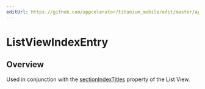 ```yaml
---
editUrl: https://github.com/appcelerator/titanium_mobile/edit/master/apidoc/Titanium/UI/ListView.yml
---
```

# ListViewIndexEntry

<TypeHeader/>

## Overview

Used in conjunction with the [sectionIndexTitles](Titanium.UI.ListView.sectionIndexTitles) property of the List View.

<ApiDocs/>
